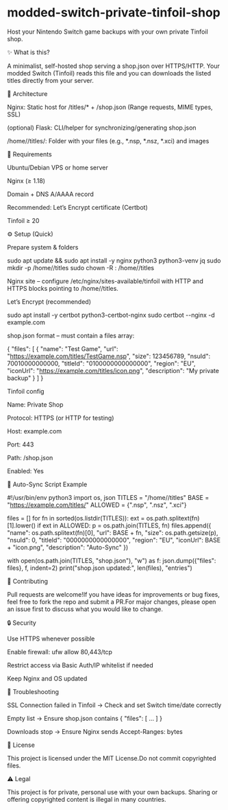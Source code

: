 # modded-switch-private-tinfoil-shop
Host your Nintendo Switch game backups with your own private Tinfoil shop.

✨ What is this?

A minimalist, self-hosted shop serving a shop.json over HTTPS/HTTP. Your modded Switch (Tinfoil) reads this file and you can downloads the listed titles directly from your server.

🧱 Architecture

Nginx: Static host for /titles/* + /shop.json (Range requests, MIME types, SSL)

(optional) Flask: CLI/helper for synchronizing/generating shop.json

/home/<user>/titles/: Folder with your files (e.g., *.nsp, *.nsz, *.xci) and images

🧩 Requirements

Ubuntu/Debian VPS or home server

Nginx (≥ 1.18)

Domain + DNS A/AAAA record

Recommended: Let’s Encrypt certificate (Certbot)

Tinfoil ≥ 20

⚙️ Setup (Quick)

Prepare system & folders

sudo apt update && sudo apt install -y nginx python3 python3-venv jq
sudo mkdir -p /home/<user>/titles
sudo chown -R <user>:<user> /home/<user>/titles

Nginx site – configure /etc/nginx/sites-available/tinfoil with HTTP and HTTPS blocks pointing to /home/<user>/titles.

Let’s Encrypt (recommended)

sudo apt install -y certbot python3-certbot-nginx
sudo certbot --nginx -d example.com

shop.json format – must contain a files array:

{
  "files": [
    {
      "name": "Test Game",
      "url": "https://example.com/titles/TestGame.nsp",
      "size": 123456789,
      "nsuId": 70010000000000,
      "titleId": "0100000000000000",
      "region": "EU",
      "iconUrl": "https://example.com/titles/icon.png",
      "description": "My private backup"
    }
  ]
}

Tinfoil config

Name: Private Shop

Protocol: HTTPS (or HTTP for testing)

Host: example.com

Port: 443

Path: /shop.json

Enabled: Yes

🔁 Auto-Sync Script Example

#!/usr/bin/env python3
import os, json
TITLES = "/home/<user>/titles"
BASE = "https://example.com/titles/"
ALLOWED = {".nsp", ".nsz", ".xci"}

files = []
for fn in sorted(os.listdir(TITLES)):
    ext = os.path.splitext(fn)[1].lower()
    if ext in ALLOWED:
        p = os.path.join(TITLES, fn)
        files.append({
            "name": os.path.splitext(fn)[0],
            "url": BASE + fn,
            "size": os.path.getsize(p),
            "nsuId": 0,
            "titleId": "0000000000000000",
            "region": "EU",
            "iconUrl": BASE + "icon.png",
            "description": "Auto-Sync"
        })

with open(os.path.join(TITLES, "shop.json"), "w") as f:
    json.dump({"files": files}, f, indent=2)
print("shop.json updated:", len(files), "entries")

🤝 Contributing

Pull requests are welcome!If you have ideas for improvements or bug fixes, feel free to fork the repo and submit a PR.For major changes, please open an issue first to discuss what you would like to change.

🔒 Security

Use HTTPS whenever possible

Enable firewall: ufw allow 80,443/tcp

Restrict access via Basic Auth/IP whitelist if needed

Keep Nginx and OS updated

🧰 Troubleshooting

SSL Connection failed in Tinfoil → Check and set Switch time/date correctly

Empty list → Ensure shop.json contains { "files": [ ... ] }

Downloads stop → Ensure Nginx sends Accept-Ranges: bytes

📜 License

This project is licensed under the MIT License.Do not commit copyrighted files.

⚠️ Legal

This project is for private, personal use with your own backups. Sharing or offering copyrighted content is illegal in many countries.
